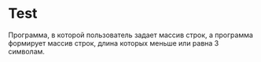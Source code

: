 # Test
Программа, в которой пользователь задает массив строк, а программа формирует массив строк, длина которых меньше или равна 3 символам.